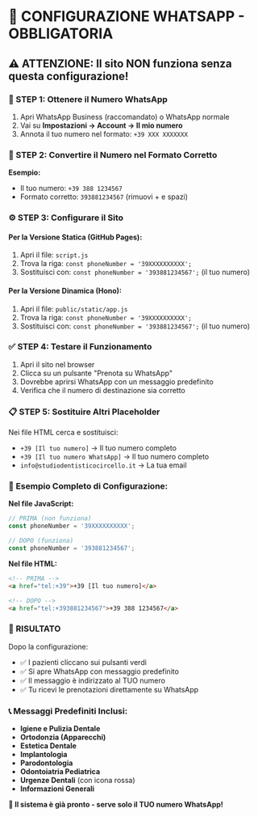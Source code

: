 # 🚨 **CONFIGURAZIONE WHATSAPP - OBBLIGATORIA**

## ⚠️ **ATTENZIONE: Il sito NON funziona senza questa configurazione!**

### **📱 STEP 1: Ottenere il Numero WhatsApp**
1. Apri WhatsApp Business (raccomandato) o WhatsApp normale
2. Vai su **Impostazioni → Account → Il mio numero**  
3. Annota il tuo numero nel formato: `+39 XXX XXXXXXX`

### **📝 STEP 2: Convertire il Numero nel Formato Corretto**
**Esempio:**
- Il tuo numero: `+39 388 1234567`
- Formato corretto: `393881234567` (rimuovi + e spazi)

### **⚙️ STEP 3: Configurare il Sito**

#### **Per la Versione Statica (GitHub Pages):**
1. Apri il file: `script.js`
2. Trova la riga: `const phoneNumber = '39XXXXXXXXXX';`
3. Sostituisci con: `const phoneNumber = '393881234567';` (il tuo numero)

#### **Per la Versione Dinamica (Hono):**
1. Apri il file: `public/static/app.js`
2. Trova la riga: `const phoneNumber = '39XXXXXXXXXX';`
3. Sostituisci con: `const phoneNumber = '393881234567';` (il tuo numero)

### **✅ STEP 4: Testare il Funzionamento**
1. Apri il sito nel browser
2. Clicca su un pulsante "Prenota su WhatsApp"
3. Dovrebbe aprirsi WhatsApp con un messaggio predefinito
4. Verifica che il numero di destinazione sia corretto

### **📋 STEP 5: Sostituire Altri Placeholder**
Nei file HTML cerca e sostituisci:
- `+39 [Il tuo numero]` → Il tuo numero completo
- `+39 [Il tuo numero WhatsApp]` → Il tuo numero completo
- `info@studiodentisticocircello.it` → La tua email

### **🔧 Esempio Completo di Configurazione:**

**Nel file JavaScript:**
```javascript
// PRIMA (non funziona)
const phoneNumber = '39XXXXXXXXXX';

// DOPO (funziona)
const phoneNumber = '393881234567';
```

**Nel file HTML:**
```html
<!-- PRIMA -->
<a href="tel:+39">+39 [Il tuo numero]</a>

<!-- DOPO -->  
<a href="tel:+393881234567">+39 388 1234567</a>
```

### **🚀 RISULTATO**
Dopo la configurazione:
- ✅ I pazienti cliccano sui pulsanti verdi
- ✅ Si apre WhatsApp con messaggio predefinito
- ✅ Il messaggio è indirizzato al TUO numero
- ✅ Tu ricevi le prenotazioni direttamente su WhatsApp

### **📞 Messaggi Predefiniti Inclusi:**
- **Igiene e Pulizia Dentale**
- **Ortodonzia (Apparecchi)** 
- **Estetica Dentale**
- **Implantologia**
- **Parodontologia**
- **Odontoiatria Pediatrica**
- **Urgenze Dentali** (con icona rossa)
- **Informazioni Generali**

**🎯 Il sistema è già pronto - serve solo il TUO numero WhatsApp!**